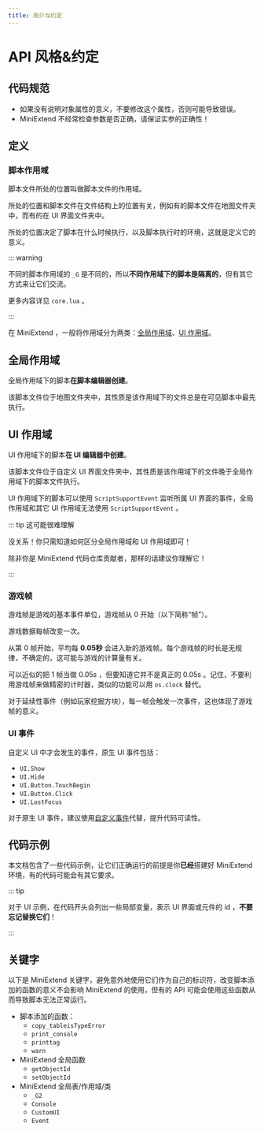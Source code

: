 ```yaml
---
title: 简介与约定
---
```




# API 风格&约定

## 代码规范

- 如果没有说明对象属性的意义，不要修改这个属性，否则可能导致错误。
- MiniExtend 不经常检查参数是否正确，请保证实参的正确性！

## 定义

### 脚本作用域

脚本文件所处的位置叫做脚本文件的作用域。

所处的位置和脚本文件在文件结构上的位置有关，例如有的脚本文件在<span title="这里包括子文件夹，后同">地图文件夹</span>中，而有的在 UI 界面文件夹中。

所处的位置决定了脚本在什么时候执行，以及脚本执行时的环境，这就是定义它的意义。

::: warning

不同的脚本作用域的 `_G` 是不同的，所以**不同作用域下的脚本是隔离的**，但有其它方式来让它们交流。

更多内容详见 `core.lua` 。

:::

在 MiniExtend ，一般将作用域分为两类：[全局作用域](#全局作用域)、[UI 作用域](#ui-作用域)。

## 全局作用域

全局作用域下的脚本**在脚本编辑器创建**。

该脚本文件位于地图文件夹中，其性质是该作用域下的文件总是在<span title='这里指开发者可编辑的脚本，可能不包含插件包，这有待测试'>可见脚本</span>中最先执行。

## UI 作用域

UI 作用域下的脚本**在 UI 编辑器中创建**。

该脚本文件位于自定义 UI 界面文件夹中，其性质是该作用域下的文件晚于全局作用域下的脚本文件执行。

UI 作用域下的脚本可以使用 `ScriptSupportEvent` 监听所属 UI 界面的事件，全局作用域和其它 UI 作用域无法使用 `ScriptSupportEvent` 。
 
::: tip 这可能很难理解

没关系！你只需知道如何区分全局作用域和 UI 作用域即可！

除非你是 MiniExtend 代码仓库贡献者，那样的话建议你理解它！

:::

### 游戏帧

游戏帧是游戏的基本事件单位，游戏帧从 0 开始（以下简称“帧”）。

游戏数据每帧改变一次。

从第 0 帧开始，平均每 **0.05秒** 会进入新的游戏帧。每个游戏帧的时长是无规律，不确定的，这可能与游戏的计算量有关。

可以近似的把 1 帧当做 0.05s ，但要知道它并不是真正的 0.05s 。记住，不要利用游戏帧来做精密的计时器，类似的功能可以用 `os.clock` 替代。

对于延续性事件（例如玩家挖掘方块），每一帧会触发一次事件，这也体现了游戏帧的意义。

### UI 事件

自定义 UI 中才会发生的事件，原生 UI 事件包括：

- `UI.Show`
- `UI.Hide`
- `UI.Button.TouchBegin`
- `UI.Button.Click`
- `UI.LostFocus`

对于原生 UI 事件，建议使用[自定义事件](/api/event#自定义事件名)代替，提升代码可读性。

## 代码示例

本文档包含了一些代码示例，让它们正确运行的前提是你**已经**搭建好 MiniExtend 环境，有的代码可能会有其它要求。

::: tip

对于 UI 示例，在代码开头会列出一些局部变量，表示 UI 界面或元件的 id ，**不要忘记替换它们**！

:::

## 关键字

以下是 MiniExtend 关键字，避免意外地使用它们作为自己的标识符，改变脚本添加的函数的意义不会影响 MiniExtend 的使用，但有的 API 可能会使用这些函数从而导致脚本无法正常运行。

- 脚本添加的函数：
  - `copy_tableisTypeError`
  - `print_console`
  - `printtag`
  - `warn`
- MiniExtend 全局函数
  - `getObjectId`
  - `setObjectId`
- MiniExtend 全局表/作用域/类
  - `_G2`
  - `Console`
  - `CustomUI`
  - `Event`